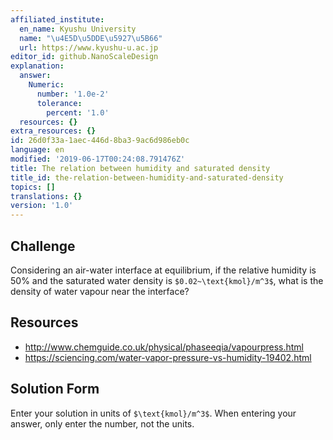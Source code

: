 ```yaml
---
affiliated_institute:
  en_name: Kyushu University
  name: "\u4E5D\u5DDE\u5927\u5B66"
  url: https://www.kyushu-u.ac.jp
editor_id: github.NanoScaleDesign
explanation:
  answer:
    Numeric:
      number: '1.0e-2'
      tolerance:
        percent: '1.0'
  resources: {}
extra_resources: {}
id: 26d0f33a-1aec-446d-8ba3-9ac6d986eb0c
language: en
modified: '2019-06-17T00:24:08.791476Z'
title: The relation between humidity and saturated density
title_id: the-relation-between-humidity-and-saturated-density
topics: []
translations: {}
version: '1.0'
---
```


## Challenge
Considering an air-water interface at equilibrium, if the relative humidity is 50% and the saturated water density is `$0.02~\text{kmol}/m^3$`, what is the density of water vapour near the interface?

## Resources

- http://www.chemguide.co.uk/physical/phaseeqia/vapourpress.html
- https://sciencing.com/water-vapor-pressure-vs-humidity-19402.html

## Solution Form
Enter your solution in units of `$\text{kmol}/m^3$`.
When entering your answer, only enter the number, not the units.
